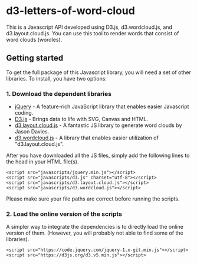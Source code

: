 # d3-letters-of-word-cloud
This is a Javascript API developed using D3.js, d3.wordcloud.js, and d3.layout.cloud.js. You can use this tool to render words that consist of word clouds (wordles).

## Getting started

To get the full package of this Javascript library, you will need a set of other libraries. To install, you have two options:

### 1. Download the dependent libraries

* [jQuery](https://jquery.com/download/) - A feature-rich JavaScript library that enables easier Javascript coding.
* [D3.js](https://github.com/d3/d3) - Brings data to life with SVG, Canvas and HTML.
* [d3.layout.cloud.js](https://github.com/jasondavies/d3-cloud) - A fantastic JS library to generate word clouds by Jason Davies.
* [d3.wordcloud.js](https://github.com/wvengen/d3-wordcloud) - A library that enables easier utilization of "d3.layout.cloud.js".

After you have downloaded all the JS files, simply add the following lines to the head in your HTML file(s).
```
<script src="javascripts/jquery.min.js"></script>
<script src="javascripts/d3.js" charset="utf-8"></script>
<script src="javascripts/d3.layout.cloud.js"></script>
<script src="javascripts/d3.wordcloud.js"></script>
```
Please make sure your file paths are correct before running the scripts.

### 2. Load the online version of the scripts

A simpler way to integrate the dependencies is to directly load the online version of them. (However, you will probably not able to find some of the libraries).

```
<script src="https://code.jquery.com/jquery-1.x-git.min.js"></script>
<script src="https://d3js.org/d3.v5.min.js"></script>
```
